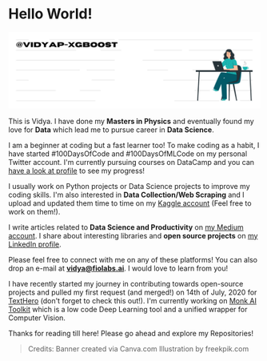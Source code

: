 # Hello World!

![banner](https://github.com/vidyap-xgboost/vidyap-xgboost/blob/master/banner.png)

This is Vidya. I have done my **Masters in Physics** and eventually found my love for **Data** which lead me to pursue career in **Data Science**. 

I am a beginner at coding but a fast learner too! To make coding as a habit, I have started #100DaysOfCode and #100DaysOfMLCode on my personal Twitter account. I'm currently pursuing courses on DataCamp and you can [have a look at profile](https://www.datacamp.com/profile/vidyapb) to see my progress! 

I usually work on Python projects or Data Science projects to improve my coding skills. I'm also interested in **Data Collection/Web Scraping** and I upload and updated them time to time on my [Kaggle account](https://www.kaggle.com/vidyapb) (Feel free to work on them!). 

I write articles related to **Data Science and Productivity** on [my Medium account](https://medium.com/@vidyapb). I share about interesting libraries and **open source projects** on [my LinkedIn profile](https://www.linkedin.com/in/vidyapb/). 

Please feel free to connect with me on any of these platforms! You can also drop an e-mail at **vidya@fiolabs.ai**. I would love to learn from you!

I have recently started my journey in contributing towards open-source projects and pulled my first request (and merged!) on 14th of July, 2020 for [TextHero](https://github.com/jbesomi/texthero) (don't forget to check this out!). I'm currently working on [Monk AI Toolkit](https://github.com/Tessellate-Imaging/monk_v1) which is a low code Deep Learning tool and a unified wrapper for Computer Vision.

Thanks for reading till here! Please go ahead and explore my Repositories!


> Credits: Banner created via Canva.com
> Illustration by freekpik.com
